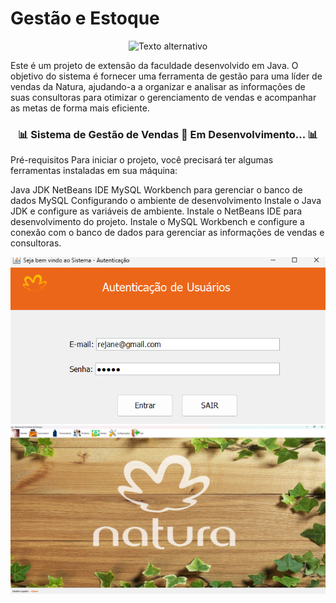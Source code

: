 # Gestão e Estoque
<div style="text-align: center;"> <img src="https://encrypted-tbn0.gstatic.com/images?q=tbn:ANd9GcSrdbkqnLxMZ49bGXZVubjHhiKcR25FOfxoMw&s" alt="Texto alternativo" /> </div> <p>Este é um projeto de extensão da faculdade desenvolvido em Java. O objetivo do sistema é fornecer uma ferramenta de gestão para uma líder de vendas da Natura, ajudando-a a organizar e analisar as informações de suas consultoras para otimizar o gerenciamento de vendas e acompanhar as metas de forma mais eficiente.</p> <h3 align="center">📊 Sistema de Gestão de Vendas 🚨 Em Desenvolvimento... 📊</h3>
Pré-requisitos
Para iniciar o projeto, você precisará ter algumas ferramentas instaladas em sua máquina:

Java JDK
NetBeans IDE
MySQL Workbench para gerenciar o banco de dados MySQL
Configurando o ambiente de desenvolvimento
Instale o Java JDK e configure as variáveis de ambiente.
Instale o NetBeans IDE para desenvolvimento do projeto.
Instale o MySQL Workbench e configure a conexão com o banco de dados para gerenciar as informações de vendas e consultoras.


<img src="imagens/image1.png" alt="Texto alternativo" />

<img src="imagens/imagen2.png" alt="Texto alternativo" />
